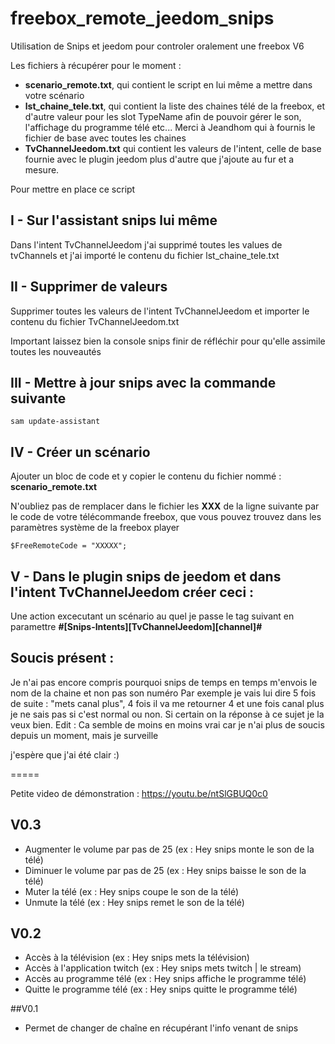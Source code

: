 # freebox_remote_jeedom_snips

Utilisation de Snips et jeedom pour controler oralement une freebox V6

Les fichiers à récupérer pour le moment :

- **scenario_remote.txt**, qui contient le script en lui même a mettre dans votre scénario
- **lst_chaine_tele.txt**, qui contient la liste des chaines télé de la freebox, et d'autre valeur pour les slot TypeName afin de pouvoir gérer le son, l'affichage du programme télé etc... Merci à Jeandhom qui à fournis le fichier de base avec toutes les chaines
- **TvChannelJeedom.txt** qui contient les valeurs de l'intent, celle de base fournie avec le plugin jeedom plus d'autre que j'ajoute au fur et a mesure.

Pour mettre en place ce script

## I - Sur l'assistant snips lui même
Dans l'intent TvChannelJeedom j'ai supprimé toutes les values de tvChannels et j'ai importé le contenu du fichier lst_chaine_tele.txt

## II - Supprimer de valeurs
Supprimer toutes les valeurs de l'intent TvChannelJeedom et importer le contenu du fichier TvChannelJeedom.txt

Important laissez bien la console snips finir de réfléchir pour qu'elle assimile toutes les nouveautés

## III - Mettre à jour snips avec la commande suivante
`sam update-assistant`

## IV - Créer un scénario
Ajouter un bloc de code et y copier le contenu du fichier nommé : **scenario_remote.txt**

N'oubliez pas de remplacer dans le fichier les **XXX** de la ligne suivante par le code de votre télécommande freebox, que vous pouvez trouvez dans les paramètres système de la freebox player

`$FreeRemoteCode = "XXXXX";`

## V - Dans le plugin snips de jeedom et dans l'intent TvChannelJeedom créer ceci :
Une action excecutant un scénario au quel je passe le tag suivant en paramettre
**#[Snips-Intents][TvChannelJeedom][channel]#**

## Soucis présent :
Je n'ai pas encore compris pourquoi snips de temps en temps m'envois le nom de la chaine et non pas son numéro
Par exemple je vais lui dire 5 fois de suite : "mets canal plus", 4 fois il va me retourner 4 et une fois canal plus je ne sais pas si c'est normal ou non. Si certain on la réponse à ce sujet je la veux bien.
Edit : Ca semble de moins en moins vrai car je n'ai plus de soucis depuis un moment, mais je surveille

j'espère que j'ai été clair :)


=====

Petite video de démonstration : https://youtu.be/ntSlGBUQ0c0

## V0.3

- Augmenter le volume  par pas de 25 (ex : Hey snips monte le son de la télé)
- Diminuer le volume  par pas de 25 (ex : Hey snips baisse le son de la télé)
- Muter la télé (ex : Hey snips coupe le son de la télé)
- Unmute la télé (ex : Hey snips remet le son de la télé)

## V0.2
- Accès à la télévision (ex : Hey snips mets la télévision)
- Accès à l'application twitch (ex : Hey snips mets twitch | le stream)
- Accès au programme télé (ex : Hey snips affiche le programme télé)
- Quitte le programme télé (ex : Hey snips quitte le programme télé)

##V0.1

- Permet de changer de chaîne en récupérant l'info venant de snips
